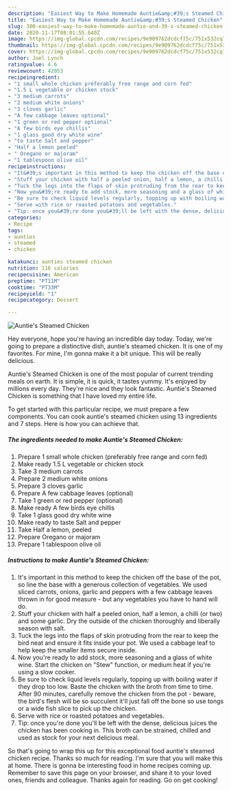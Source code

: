 ```yaml
---
description: "Easiest Way to Make Homemade Auntie&amp;#39;s Steamed Chicken"
title: "Easiest Way to Make Homemade Auntie&amp;#39;s Steamed Chicken"
slug: 300-easiest-way-to-make-homemade-auntie-and-39-s-steamed-chicken
date: 2020-11-17T08:01:55.640Z
image: https://img-global.cpcdn.com/recipes/9e909762dcdcf75c/751x532cq70/aunties-steamed-chicken-recipe-main-photo.jpg
thumbnail: https://img-global.cpcdn.com/recipes/9e909762dcdcf75c/751x532cq70/aunties-steamed-chicken-recipe-main-photo.jpg
cover: https://img-global.cpcdn.com/recipes/9e909762dcdcf75c/751x532cq70/aunties-steamed-chicken-recipe-main-photo.jpg
author: Joel Lynch
ratingvalue: 4.6
reviewcount: 42053
recipeingredient:
- "1 small whole chicken preferably free range and corn fed"
- "1.5 L vegetable or chicken stock"
- "3 medium carrots"
- "2 medium white onions"
- "3 cloves garlic"
- "A few cabbage leaves optional"
- "1 green or red pepper optional"
- "A few birds eye chillis"
- "1 glass good dry white wine"
- "to taste Salt and pepper"
- "Half a lemon peeled"
- " Oregano or majoram"
- "1 tablespoon olive oil"
recipeinstructions:
- "It&#39;s important in this method to keep the chicken off the base of the pot, so line the base with a generous collection of vegetables. We used sliced carrots, onions, garlic and peppers with a few cabbage leaves thrown in for good measure - but any vegetables you have to hand will do."
- "Stuff your chicken with half a peeled onion, half a lemon, a chilli (or two) and some garlic. Dry the outside of the chicken thoroughly and liberally season with salt."
- "Tuck the legs into the flaps of skin protruding from the rear to keep the bird neat and ensure it fits inside your pot. We used a cabbage leaf to help keep the smaller items secure inside."
- "Now you&#39;re ready to add stock, more seasoning and a glass of white wine. Start the chicken on &#34;Stew&#34; function, or medium heat if you&#39;re using a slow cooker."
- "Be sure to check liquid levels regularly, topping up with boiling water if they drop too low. Baste the chicken with the broth from time to time. After 90 minutes, carefully remove the chicken from the pot - beware, the bird&#39;s flesh will be so succulent it&#39;ll just fall off the bone so use tongs or a wide fish slice to pick up the chicken."
- "Serve with rice or roasted potatoes and vegetables."
- "Tip: once you&#39;re done you&#39;ll be left with the dense, delicious juices the chicken has been cooking in. This broth can be strained, chilled and used as stock for your next delicious meal."
categories:
- Recipe
tags:
- aunties
- steamed
- chicken

katakunci: aunties steamed chicken 
nutrition: 116 calories
recipecuisine: American
preptime: "PT11M"
cooktime: "PT33M"
recipeyield: "1"
recipecategory: Dessert

---
```



![Auntie&#39;s Steamed Chicken](https://img-global.cpcdn.com/recipes/9e909762dcdcf75c/751x532cq70/aunties-steamed-chicken-recipe-main-photo.jpg)

Hey everyone, hope you're having an incredible day today. Today, we're going to prepare a distinctive dish, auntie&#39;s steamed chicken. It is one of my favorites. For mine, I'm gonna make it a bit unique. This will be really delicious.

Auntie&#39;s Steamed Chicken is one of the most popular of current trending meals on earth. It is simple, it is quick, it tastes yummy. It's enjoyed by millions every day. They're nice and they look fantastic. Auntie&#39;s Steamed Chicken is something that I have loved my entire life.




To get started with this particular recipe, we must prepare a few components. You can cook auntie&#39;s steamed chicken using 13 ingredients and 7 steps. Here is how you can achieve that.

<!--inarticleads1-->

##### The ingredients needed to make Auntie&#39;s Steamed Chicken:

1. Prepare 1 small whole chicken (preferably free range and corn fed)
1. Make ready 1.5 L vegetable or chicken stock
1. Take 3 medium carrots
1. Prepare 2 medium white onions
1. Prepare 3 cloves garlic
1. Prepare A few cabbage leaves (optional)
1. Take 1 green or red pepper (optional)
1. Make ready A few birds eye chillis
1. Take 1 glass good dry white wine
1. Make ready to taste Salt and pepper
1. Take Half a lemon, peeled
1. Prepare  Oregano or majoram
1. Prepare 1 tablespoon olive oil




<!--inarticleads2-->

##### Instructions to make Auntie&#39;s Steamed Chicken:

1. It&#39;s important in this method to keep the chicken off the base of the pot, so line the base with a generous collection of vegetables. We used sliced carrots, onions, garlic and peppers with a few cabbage leaves thrown in for good measure - but any vegetables you have to hand will do.
1. Stuff your chicken with half a peeled onion, half a lemon, a chilli (or two) and some garlic. Dry the outside of the chicken thoroughly and liberally season with salt.
1. Tuck the legs into the flaps of skin protruding from the rear to keep the bird neat and ensure it fits inside your pot. We used a cabbage leaf to help keep the smaller items secure inside.
1. Now you&#39;re ready to add stock, more seasoning and a glass of white wine. Start the chicken on &#34;Stew&#34; function, or medium heat if you&#39;re using a slow cooker.
1. Be sure to check liquid levels regularly, topping up with boiling water if they drop too low. Baste the chicken with the broth from time to time. After 90 minutes, carefully remove the chicken from the pot - beware, the bird&#39;s flesh will be so succulent it&#39;ll just fall off the bone so use tongs or a wide fish slice to pick up the chicken.
1. Serve with rice or roasted potatoes and vegetables.
1. Tip: once you&#39;re done you&#39;ll be left with the dense, delicious juices the chicken has been cooking in. This broth can be strained, chilled and used as stock for your next delicious meal.




So that's going to wrap this up for this exceptional food auntie&#39;s steamed chicken recipe. Thanks so much for reading. I'm sure that you will make this at home. There is gonna be interesting food in home recipes coming up. Remember to save this page on your browser, and share it to your loved ones, friends and colleague. Thanks again for reading. Go on get cooking!
